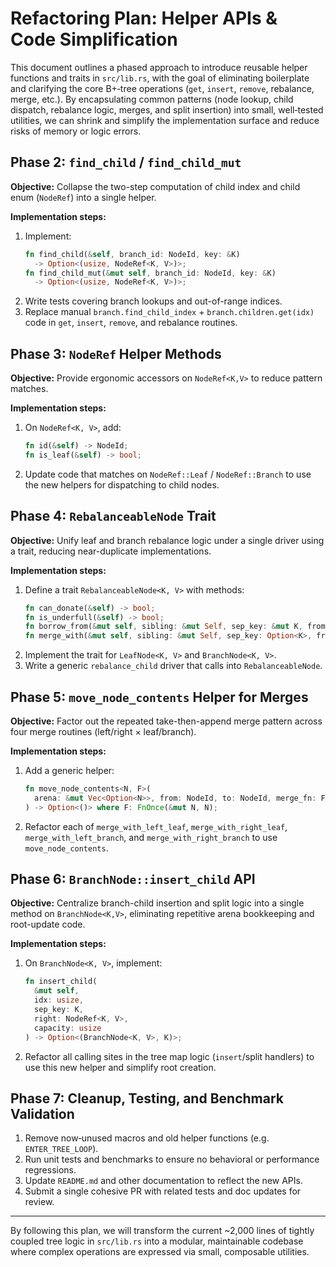 # Refactoring Plan: Helper APIs & Code Simplification

This document outlines a phased approach to introduce reusable helper functions
and traits in `src/lib.rs`, with the goal of eliminating boilerplate and
clarifying the core B+‑tree operations (`get`, `insert`, `remove`, rebalance,
merge, etc.). By encapsulating common patterns (node lookup, child dispatch,
rebalance logic, merges, and split insertion) into small, well‑tested utilities,
we can shrink and simplify the implementation surface and reduce risks of
memory or logic errors.

## Phase 2: `find_child` / `find_child_mut`

**Objective:** Collapse the two-step computation of child index and child enum
(`NodeRef`) into a single helper.

**Implementation steps:**

1. Implement:
   ```rust
   fn find_child(&self, branch_id: NodeId, key: &K)
     -> Option<(usize, NodeRef<K, V>)>;
   fn find_child_mut(&mut self, branch_id: NodeId, key: &K)
     -> Option<(usize, NodeRef<K, V>)>;
   ```
2. Write tests covering branch lookups and out-of-range indices.
3. Replace manual `branch.find_child_index` + `branch.children.get(idx)` code
   in `get`, `insert`, `remove`, and rebalance routines.

## Phase 3: `NodeRef` Helper Methods

**Objective:** Provide ergonomic accessors on `NodeRef<K,V>` to reduce pattern matches.

**Implementation steps:**

1. On `NodeRef<K, V>`, add:
   ```rust
   fn id(&self) -> NodeId;
   fn is_leaf(&self) -> bool;
   ```
2. Update code that matches on `NodeRef::Leaf` / `NodeRef::Branch` to use the new
   helpers for dispatching to child nodes.

## Phase 4: `RebalanceableNode` Trait

**Objective:** Unify leaf and branch rebalance logic under a single driver using a
trait, reducing near-duplicate implementations.

**Implementation steps:**

1. Define a trait `RebalanceableNode<K, V>` with methods:
   ```rust
   fn can_donate(&self) -> bool;
   fn is_underfull(&self) -> bool;
   fn borrow_from(&mut self, sibling: &mut Self, sep_key: &mut K, from_left: bool);
   fn merge_with(&mut self, sibling: &mut Self, sep_key: Option<K>, from_left: bool);
   ```
2. Implement the trait for `LeafNode<K, V>` and `BranchNode<K, V>`.
3. Write a generic `rebalance_child` driver that calls into `RebalanceableNode`.

## Phase 5: `move_node_contents` Helper for Merges

**Objective:** Factor out the repeated take-then-append merge pattern across four
merge routines (left/right × leaf/branch).

**Implementation steps:**

1. Add a generic helper:
   ```rust
   fn move_node_contents<N, F>(
     arena: &mut Vec<Option<N>>, from: NodeId, to: NodeId, merge_fn: F
   ) -> Option<()> where F: FnOnce(&mut N, N);
   ```
2. Refactor each of `merge_with_left_leaf`, `merge_with_right_leaf`,
   `merge_with_left_branch`, and `merge_with_right_branch` to use `move_node_contents`.

## Phase 6: `BranchNode::insert_child` API

**Objective:** Centralize branch-child insertion and split logic into a single method
on `BranchNode<K,V>`, eliminating repetitive arena bookkeeping and root-update code.

**Implementation steps:**

1. On `BranchNode<K, V>`, implement:
   ```rust
   fn insert_child(
     &mut self,
     idx: usize,
     sep_key: K,
     right: NodeRef<K, V>,
     capacity: usize
   ) -> Option<(BranchNode<K, V>, K)>;
   ```
2. Refactor all calling sites in the tree map logic (`insert`/split handlers) to use
   this new helper and simplify root creation.

## Phase 7: Cleanup, Testing, and Benchmark Validation

1. Remove now‑unused macros and old helper functions (e.g. `ENTER_TREE_LOOP`).
2. Run unit tests and benchmarks to ensure no behavioral or performance regressions.
3. Update `README.md` and other documentation to reflect the new APIs.
4. Submit a single cohesive PR with related tests and doc updates for review.

---

By following this plan, we will transform the current ~2,000 lines of tightly coupled tree
logic in `src/lib.rs` into a modular, maintainable codebase where complex operations
are expressed via small, composable utilities.
